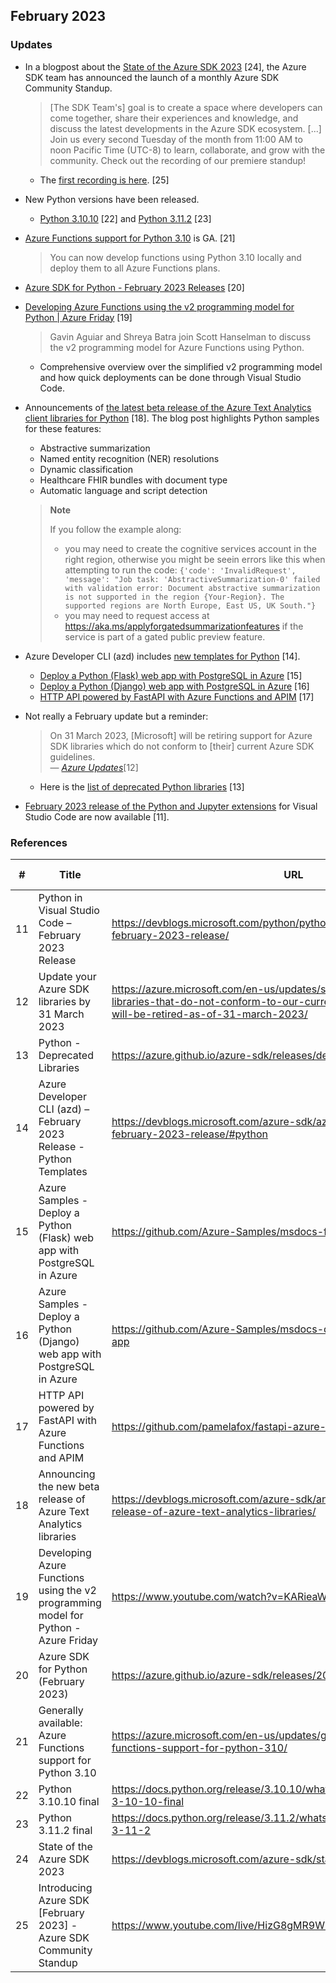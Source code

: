 ## February 2023

### Updates

- In a blogpost about the [State of the Azure SDK 2023](https://devblogs.microsoft.com/azure-sdk/state-of-the-azure-sdk-2023/) [24], the Azure SDK team has announced the launch of a monthly Azure SDK Community Standup.
    > [The SDK Team's] goal is to create a space where developers can come together, share their experiences and knowledge, and discuss the latest developments in the Azure SDK ecosystem. [...] Join us every second Tuesday of the month from 11:00 AM to noon Pacific Time (UTC-8) to learn, collaborate, and grow with the community. Check out the recording of our premiere standup!
    - The [first recording is here](https://www.youtube.com/live/HizG8gMR9WI?feature=share). [25]

- New Python versions have been released.
    - [Python 3.10.10](https://docs.python.org/release/3.10.10/whatsnew/changelog.html#python-3-10-10-final) [22] and [Python 3.11.2](https://docs.python.org/release/3.11.2/whatsnew/changelog.html#python-3-11-2) [23]

- [Azure Functions support for Python 3.10](https://azure.microsoft.com/en-us/updates/generally-available-azure-functions-support-for-python-310/) is GA. [21]
    > You can now develop functions using Python 3.10 locally and deploy them to all Azure Functions plans. 

- [Azure SDK for Python - February 2023 Releases](https://azure.github.io/azure-sdk/releases/2023-02/python.html) [20]

- [Developing Azure Functions using the v2 programming model for Python | Azure Friday](https://youtu.be/KARieaWBxuk) [19]
    > Gavin Aguiar and Shreya Batra join Scott Hanselman to discuss the v2 programming model for Azure Functions using Python.
    - Comprehensive overview over the simplified v2 programming model and how quick deployments can be done through Visual Studio Code.

- Announcements of [the latest beta release of the Azure Text Analytics client libraries for Python](https://devblogs.microsoft.com/azure-sdk/announcing-the-new-beta-release-of-azure-text-analytics-libraries/) [18]. The blog post highlights Python samples for these features:
    - Abstractive summarization
    - Named entity recognition (NER) resolutions
    - Dynamic classification
    - Healthcare FHIR bundles with document type
    - Automatic language and script detection

    
    > **Note**
    >
    > If you follow the example along:
    > - you may need to create the cognitive services account in the right region, otherwise you might be seein errors like this when attempting to run the code: `{'code': 'InvalidRequest', 'message': "Job task: 'AbstractiveSummarization-0' failed with validation error: Document abstractive summarization is not supported in the region {Your-Region}. The supported regions are North Europe, East US, UK South."}`
    > - you may need to request access at https://aka.ms/applyforgatedsummarizationfeatures if the service is part of a gated public preview feature.


- Azure Developer CLI (azd) includes [new templates for Python](https://devblogs.microsoft.com/azure-sdk/azure-developer-cli-azd-february-2023-release/#python) [14].
    - [Deploy a Python (Flask) web app with PostgreSQL in Azure](https://github.com/Azure-Samples/msdocs-flask-postgresql-sample-app) [15]
    - [Deploy a Python (Django) web app with PostgreSQL in Azure](https://github.com/Azure-Samples/msdocs-django-postgresql-sample-app) [16]
    - [HTTP API powered by FastAPI with Azure Functions and APIM](https://github.com/pamelafox/fastapi-azure-function-apim) [17]

- Not really a February update but a reminder:
    > On 31 March 2023, [Microsoft] will be retiring support for Azure SDK libraries which do not conform to [their] current Azure SDK guidelines.
    <br>&mdash; <cite>[Azure Updates](https://azure.microsoft.com/en-us/updates/support-for-azure-sdk-libraries-that-do-not-conform-to-our-current-azure-sdk-guidelines-will-be-retired-as-of-31-march-2023/)</cite>[12]
    - Here is the [list of deprecated Python libraries](https://azure.github.io/azure-sdk/releases/deprecated/index.html#python) [13]

- [February 2023 release of the Python and Jupyter extensions](https://devblogs.microsoft.com/python/python-in-visual-studio-code-february-2023-release/) for Visual Studio Code are now available [11].

### References

| # | Title | URL | Accessed-On |
| --- | --- | --- | --- | 
| 11 | Python in Visual Studio Code – February 2023 Release | https://devblogs.microsoft.com/python/python-in-visual-studio-code-february-2023-release/ | 2023-02-03 |
| 12 | Update your Azure SDK libraries by 31 March 2023 | https://azure.microsoft.com/en-us/updates/support-for-azure-sdk-libraries-that-do-not-conform-to-our-current-azure-sdk-guidelines-will-be-retired-as-of-31-march-2023/ | 2023-02-06 |
| 13 | Python - Deprecated Libraries | https://azure.github.io/azure-sdk/releases/deprecated/index.html#python | 2023-02-06 |
| 14 | Azure Developer CLI (azd) – February 2023 Release - Python Templates | https://devblogs.microsoft.com/azure-sdk/azure-developer-cli-azd-february-2023-release/#python | 2023-02-09 |
| 15 | Azure Samples - Deploy a Python (Flask) web app with PostgreSQL in Azure | https://github.com/Azure-Samples/msdocs-flask-postgresql-sample-app | 2023-02-09 |
| 16 | Azure Samples - Deploy a Python (Django) web app with PostgreSQL in Azure | https://github.com/Azure-Samples/msdocs-django-postgresql-sample-app | 2023-02-09 |
| 17 | HTTP API powered by FastAPI with Azure Functions and APIM | https://github.com/pamelafox/fastapi-azure-function-apim | 2023-02-09 |
| 18 | Announcing the new beta release of Azure Text Analytics libraries | https://devblogs.microsoft.com/azure-sdk/announcing-the-new-beta-release-of-azure-text-analytics-libraries/ | 2023-02-10 |
| 19 | Developing Azure Functions using the v2 programming model for Python - Azure Friday | https://www.youtube.com/watch?v=KARieaWBxuk | 2023-02-11 |
| 20 | Azure SDK for Python (February 2023) | https://azure.github.io/azure-sdk/releases/2023-02/python.html | 2023-02-14 |
| 21 | Generally available: Azure Functions support for Python 3.10 | https://azure.microsoft.com/en-us/updates/generally-available-azure-functions-support-for-python-310/ | 2023-02-21 |
| 22 | Python 3.10.10 final | https://docs.python.org/release/3.10.10/whatsnew/changelog.html#python-3-10-10-final | 2023-02-23 |
| 23 | Python 3.11.2 final | https://docs.python.org/release/3.11.2/whatsnew/changelog.html#python-3-11-2 | 2023-02-23 |
| 24 | State of the Azure SDK 2023 | https://devblogs.microsoft.com/azure-sdk/state-of-the-azure-sdk-2023/ | 2023-02-23 |
| 25 | Introducing Azure SDK [February 2023] - Azure SDK Community Standup | https://www.youtube.com/live/HizG8gMR9WI?feature=share | 2023-02-23 |
